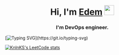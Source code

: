 <h1 align="center">Hi, I'm <a href="https://t.me/@edemteifikov" target="_blank">Edem</a> 
<img src="https://github.com/blackcater/blackcater/raw/main/images/Hi.gif" height="32"/></h1>
<h3 align="center">I'm DevOps engineer. </h3>

[![Typing SVG](https://readme-typing-svg.herokuapp.com?font=Fira+Code&duration=3000&pause=1000&color=06A40F&vCenter=true&multiline=true&width=435&lines=I'm+student+of+school+21+by+Sber!)](https://git.io/typing-svg)

[![KnlnKS's LeetCode stats](https://leetcode-stats-six.vercel.app/api?username=EdemT)](https://github.com/KnlnKS/leetcode-stats)


<!-- ![github contribution grid snake animation](https://raw.githubusercontent.com/ew0s/ew0s/output/github-contribution-grid-snake.svg) -->
